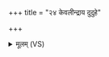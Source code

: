 +++
title = "२४ केवलीन्द्राय दुदुहे"

+++
<details><summary>मूलम् (VS)</summary>

केव॒लीन्द्रा॑य दुदु॒हे हि गृ॒ष्टिर्वशं॑ पी॒यूषं॑ प्रथ॒मं दुहा॑ना। अथा॑तर्पयच्च॒तुर॑श्चतु॒र्धा दे॒वान्म॑नु॒ष्याँ॒३॒॑ असु॑रानु॒त ऋषी॑न् ॥
</details>